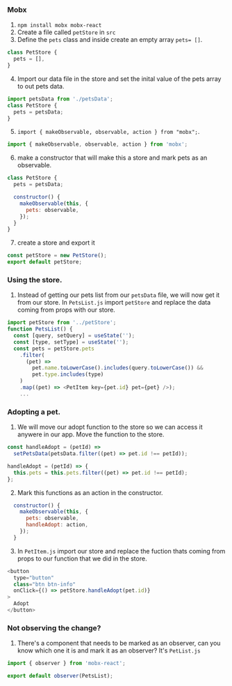 ### Mobx

1. `npm install mobx mobx-react`
2. Create a file called `petStore` in `src`
3. Define the `pets` class and inside create an empty array `pets= []`.

```javascript
class PetStore {
  pets = [],
}
```

4. Import our data file in the store and set the inital value of the pets array to out pets data.

```javascript
import petsData from './petsData';
class PetStore {
  pets = petsData;
}
```

5. `import { makeObservable, observable, action } from "mobx";`.

```javascript
import { makeObservable, observable, action } from 'mobx';
```

6. make a constructor that will make this a store and mark pets as an observable.

```javascript
class PetStore {
  pets = petsData;

  constructor() {
    makeObservable(this, {
      pets: observable,
    });
  }
}
```

7. create a store and export it

```javascript
const petStore = new PetStore();
export default petStore;
```

### Using the store.

1. Instead of getting our pets list from our `petsData` file, we will now get it from our store. In `PetsList.js` import `petStore` and replace the data coming from props with our store.

```javascript
import petStore from '../petStore';
function PetsList() {
  const [query, setQuery] = useState('');
  const [type, setType] = useState('');
  const pets = petStore.pets
    .filter(
      (pet) =>
        pet.name.toLowerCase().includes(query.toLowerCase()) &&
        pet.type.includes(type)
    )
    .map((pet) => <PetItem key={pet.id} pet={pet} />);
    ...
```

### Adopting a pet.

1. We will move our adopt function to the store so we can access it anywere in our app. Move the function to the store.

```javascript
const handleAdopt = (petId) =>
  setPetsData(petsData.filter((pet) => pet.id !== petId));
```

```javascript
handleAdopt = (petId) => {
  this.pets = this.pets.filter((pet) => pet.id !== petId);
};
```

2. Mark this functions as an action in the constructor.

```javascript
  constructor() {
    makeObservable(this, {
      pets: observable,
      handleAdopt: action,
    });
  }
```

3. In `PetItem.js` import our store and replace the fuction thats coming from props to our function that we did in the store.

```javascript
<button
  type="button"
  class="btn btn-info"
  onClick={() => petStore.handleAdopt(pet.id)}
>
  Adopt
</button>
```

### Not observing the change?

1. There's a component that needs to be marked as an observer, can you know which one it is and mark it as an observer?
   It's `PetList.js`

```javascript
import { observer } from 'mobx-react';
```

```javascript
export default observer(PetsList);
```
